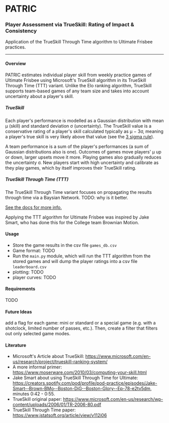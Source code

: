 # PATRIC
### Player Assessment via TrueSkill: Rating of Impact & Consistency
Application of the TrueSkill Through Time algorithm to Ultimate Frisbee practices.

---
#### Overview 
PATRIC estimates individual player skill from weekly practice games of Ultimate Frisbee using Microsoft's TrueSkill algorithm in its TrueSkill Through Time (TTT) variant. Unlike the Elo ranking algorithm, TrueSkill supports team-based games of any team size and takes into account uncertainty about a player's skill.

##### TrueSkill

Each player's performance is modelled as a Gaussian distribution with mean μ (skill) and standard deviation σ (uncertainty). The TrueSkill value is a conservative rating of a player's skill calculated typically as μ − 3σ, meaning a player's true skill is very likely above that value (see the [3 sigma rule](https://en.wikipedia.org/wiki/68%E2%80%9395%E2%80%9399.7_rule)).

A team performance is a sum of the player's performances (a sum of Gaussian distributions also is one). Outcomes of games move players' μ up or down, larger upsets move it more. Playing games also gradually reduces the uncertainty σ. New players start with high uncertainty and calibrate as they play games, which by itself improves their TrueSkill rating.

##### TrueSkill Through Time (TTT)
The TrueSkill Through Time variant focuses on propagating the results through time via a Baysian Network. 
TODO: why is it better.

[See the docs for more info.](https://trueskillthroughtime.readthedocs.io/en/latest/)

Applying the TTT algorithm for Ultimate Frisbee was inspired by Jake Smart, who has done this for the College team Brownian Motion.

#### Usage
- Store the game results in the csv file `games_db.csv`
- Game format: TODO
- Run the `main.py` module, which will run the TTT algorithm from the stored games and will dump the player ratings into a csv  file `leaderboard.csv`
- plotting: TODO
- player curves: TODO


#### Requirements
TODO

#### Future Ideas
add a flag for each game: mini or standard or a special game (e.g. with a shotclock, limited number of passes, etc.). Then, create a filter that filters out only selected game modes.

#### Literature
- Microsoft's Article about TrueSkill: https://www.microsoft.com/en-us/research/project/trueskill-ranking-system/
- A more informal primer: https://www.moserware.com/2010/03/computing-your-skill.html
- Jake Smart about using TrueSkill Through Time for Ultimate: https://creators.spotify.com/pod/profile/pod-practice/episodes/Jake-Smart--Brown-BMo--Boston-DiG--Boston-Glory--Ep-78-e2tv5dm, minutes 0:42 - 0:55.
- TrueSkill original paper: https://www.microsoft.com/en-us/research/wp-content/uploads/2006/01/TR-2006-80.pdf
- TrueSkill Through Time paper: https://www.jstatsoft.org/article/view/v112i06

